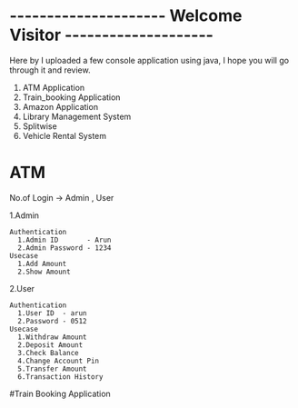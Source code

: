 # --------------------- Welcome Visitor --------------------

Here by I uploaded a few console application using java, I hope you will go through it and review.
1. ATM Application
2. Train_booking Application
3. Amazon Application
4. Library Management System
5. Splitwise
6. Vehicle Rental System

# ATM
No.of Login -> Admin , User 

  1.Admin 
  
    Authentication 
      1.Admin ID       - Arun
      2.Admin Password - 1234
    Usecase 
      1.Add Amount 
      2.Show Amount
      
  2.User
  
    Authentication
      1.User ID  - arun
      2.Password - 0512
    Usecase
      1.Withdraw Amount
      2.Deposit Amount
      3.Check Balance
      4.Change Account Pin
      5.Transfer Amount
      6.Transaction History

#Train Booking Application
